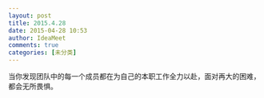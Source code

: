 ```yaml
---
layout: post
title: 2015.4.28
date: 2015-04-28 10:53
author: IdeaMeet
comments: true
categories: [未分类]
---
```

当你发现团队中的每一个成员都在为自己的本职工作全力以赴，面对再大的困难，都会无所畏惧。
